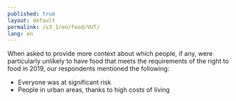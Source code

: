 ```yaml
---
published: true
layout: default
permalink: /v3_1/en/food/VUT/
lang: en
---
```

When asked to provide more context about which people, if any, were particularly unlikely to have food that meets the requirements of the right to food in 2019, our respondents mentioned the following:
 
- Everyone was at significant risk 
- People in urban areas, thanks to high costs of living
